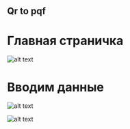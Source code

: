 ## Qr to pqf

# Главная страничка

![alt text](https://user-images.githubusercontent.com/22634614/27398790-eacdf000-56cb-11e7-86aa-3bed4d9780c6.png)

# Вводим данные
![alt text](https://user-images.githubusercontent.com/22634614/27398792-ec79294c-56cb-11e7-8402-01a84866ca0c.png)


![alt text](https://user-images.githubusercontent.com/22634614/27449728-6ababfd6-579a-11e7-939d-689ff649adcd.png)
